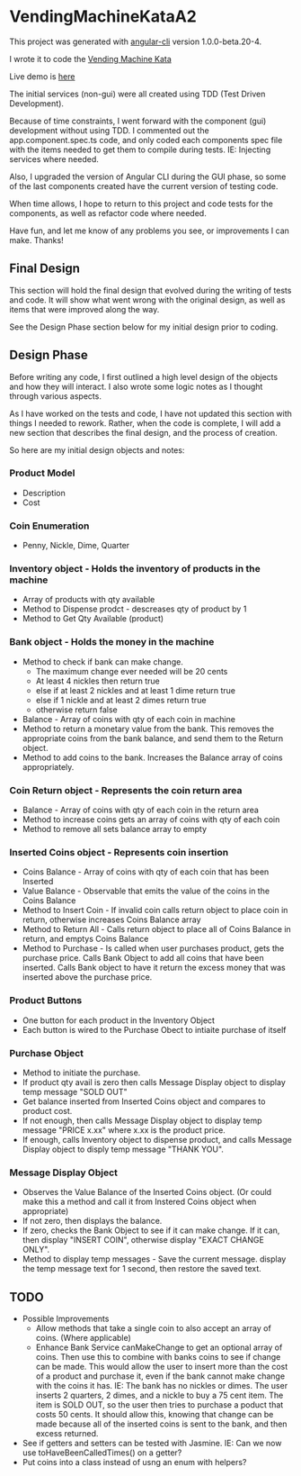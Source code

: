# VendingMachineKataA2

This project was generated with [angular-cli](https://github.com/angular/angular-cli) version 1.0.0-beta.20-4.

I wrote it to code the [Vending Machine Kata](https://github.com/guyroyse/vending-machine-kata)

Live demo is [here](http://vend.coderforchrist.com/)

The initial services (non-gui) were all created using TDD (Test Driven Development). 

Because of time constraints, I went forward with the component (gui) development without using TDD.  I commented out the app.component.spec.ts code, and only coded each components spec file with the items needed to get them to compile during tests.  IE: Injecting services where needed.

Also, I upgraded the version of Angular CLI during the GUI phase, so some of the last components created have the current version of testing code.

When time allows, I hope to return to this project and code tests for the components, as well as refactor code where needed.

Have fun, and let me know of any problems you see, or improvements I can make.  Thanks!

## Final Design

This section will hold the final design that evolved during the writing of tests and code.  It will show what went wrong with the original design, as well as items that were improved along the way.

See the Design Phase section below for my initial design prior to coding.

## Design Phase

Before writing any code, I first outlined a high level design of the objects and how they will interact.  I also wrote some logic notes as I thought through various aspects.

As I have worked on the tests and code, I have not updated this section with things I needed to rework.  Rather, when the code is complete, I will add a new section that describes the final design, and the process of creation.

So here are my initial design objects and notes:

### Product Model
* Description
* Cost

### Coin Enumeration
* Penny, Nickle, Dime, Quarter

### Inventory object - Holds the inventory of products in the machine
* Array of products with qty available
* Method to Dispense prodct - descreases qty of product by 1
* Method to Get Qty Available (product)

### Bank object - Holds the money in the machine
* Method to check if bank can make change.
    * The maximum change ever needed will be 20 cents
    * At least 4 nickles then return true
    * else if at least 2 nickles and at least 1 dime return true
    * else if 1 nickle and at least 2 dimes return true
    * otherwise return false
* Balance - Array of coins with qty of each coin in machine
* Method to return a monetary value from the bank.  This removes the appropriate coins from the bank balance, and send them to the Return object.
* Method to add coins to the bank.  Increases the Balance array of coins appropriately. 

### Coin Return object - Represents the coin return area
* Balance - Array of coins with qty of each coin in the return area
* Method to increase coins gets an array of coins with qty of each coin
* Method to remove all sets balance array to empty

### Inserted Coins object - Represents coin insertion
* Coins Balance - Array of coins with qty of each coin that has been Inserted
* Value Balance - Observable that emits the value of the coins in the Coins Balance
* Method to Insert Coin - If invalid coin calls return object to place coin in return, otherwise increases Coins Balance array
* Method to Return All - Calls return object to place all of Coins Balance in return, and emptys Coins Balance
* Method to Purchase - Is called when user purchases product, gets the purchase price.  Calls Bank Object to add all coins that have been inserted.  Calls Bank object to have it return the excess money that was inserted above the purchase price.

### Product Buttons
* One button for each product in the Inventory Object
* Each button is wired to the Purchase Obect to intiaite purchase of itself

### Purchase Object
* Method to initiate the purchase.  
* If product qty avail is zero then calls Message Display object to display temp message "SOLD OUT"
* Get balance inserted from Inserted Coins object and compares to product cost.  
* If not enough, then calls Message Display object to display temp message "PRICE x.xx" where x.xx is the product price.  
* If enough, calls Inventory object to dispense product, and calls Message Display object to disply temp message "THANK YOU".

### Message Display Object
* Observes the Value Balance of the Inserted Coins object. (Or could make this a method and call it from Instered Coins object when appropriate)
* If not zero, then displays the balance.  
* If zero, checks the Bank Object to see if it can make change.  If it can, then display "INSERT COIN", otherwise display "EXACT CHANGE ONLY".
* Method to display temp messages - Save the current message. display the temp message text for 1 second, then restore the saved text. 

## TODO
* Possible Improvements
    * Allow methods that take a single coin to also accept an array of coins. (Where applicable)
    * Enhance Bank Service canMakeChange to get an optional array of coins.  Then use this to combine with banks coins to see if change can be made. 
      This would allow the user to insert more than the cost of a product and purchase it, even if the bank cannot make change with the coins it has.
      IE:  The bank has no nickles or dimes.  The user inserts 2 quarters, 2 dimes, and a nickle to buy a 75 cent item.  The item is SOLD OUT, so the user then
      tries to purchase a poduct that costs 50 cents.  It should allow this, knowing that change can be made because all of the inserted coins is sent to the bank, and then excess returned.
* See if getters and setters can be tested with Jasmine.  IE: Can we now use toHaveBeenCalledTimes() on a getter?
* Put coins into a class instead of usng an enum with helpers?
